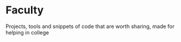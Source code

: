 # Faculty
Projects, tools and snippets of code that are worth sharing, made for helping in college 
